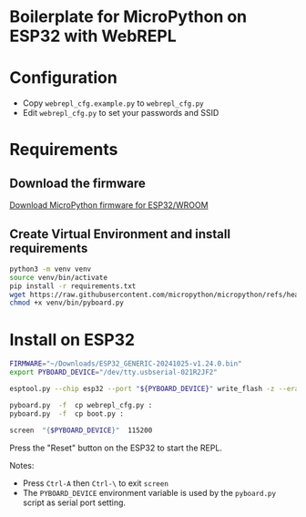 # Boilerplate for MicroPython on ESP32 with WebREPL

# Configuration
- Copy `webrepl_cfg.example.py` to `webrepl_cfg.py`
- Edit `webrepl_cfg.py` to set your passwords and SSID

# Requirements
## Download the firmware
[Download MicroPython firmware for ESP32/WROOM](https://micropython.org/download/ESP32_GENERIC/)
## Create Virtual Environment and install requirements
```bash 
python3 -m venv venv
source venv/bin/activate
pip install -r requirements.txt
wget https://raw.githubusercontent.com/micropython/micropython/refs/heads/master/tools/pyboard.py -O venv/bin/pyboard.py
chmod +x venv/bin/pyboard.py
```

# Install on ESP32
```bash
FIRMWARE="~/Downloads/ESP32_GENERIC-20241025-v1.24.0.bin"
export PYBOARD_DEVICE="/dev/tty.usbserial-021R2JF2"

esptool.py --chip esp32 --port "${PYBOARD_DEVICE}" write_flash -z --erase-all --compress 0x1000 "${FIRMWARE}"

pyboard.py  -f  cp webrepl_cfg.py :
pyboard.py  -f  cp boot.py :

screen  "{$PYBOARD_DEVICE}"  115200
```
Press the "Reset" button on the ESP32 to start the REPL.

Notes:
- Press `Ctrl-A` then `Ctrl-\` to exit `screen`
- The `PYBOARD_DEVICE` environment variable is used by the `pyboard.py` script as serial port setting. 
